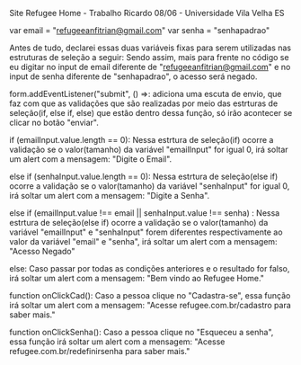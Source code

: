 Site Refugee Home - Trabalho Ricardo 08/06 - Universidade Vila Velha ES

var email = "refugeeanfitrian@gmail.com"
var senha = "senhapadrao"

Antes de tudo, declarei essas duas variáveis fixas para serem utilizadas nas estruturas de seleção a seguir:
Sendo assim, mais para frente no código se eu digitar no input de email diferente de "refugeeanfitrian@gmail.com" e no input de senha diferente de "senhapadrao", o acesso será negado.

form.addEventListener("submit", () =>: adiciona uma escuta de envio, que faz com que as validações que são realizadas
por meio das estrturas de seleção(if, else if, else) que estão dentro dessa função, só irão acontecer se clicar no botão "enviar".

if (emailInput.value.length == 0): Nessa estrtura de seleção(if) ocorre a validação se o valor(tamanho) da variável 
"emailInput" for igual 0, irá soltar um alert com a mensagem: "Digite o Email".

else if (senhaInput.value.length == 0): Nessa estrtura de seleção(else if) ocorre a validação se o valor(tamanho) da variável 
"senhaInput" for igual 0, irá soltar um alert com a mensagem: "Digite a Senha".

else if (emailInput.value !== email || senhaInput.value !== senha) : Nessa estrtura de seleção(else if) ocorre a validação se 
o valor(tamanho) da variável "emailInput" e "senhaInput" forem diferentes respectivamente ao valor da variável "email" e "senha",
irá soltar um alert com a mensagem: "Acesso Negado"

else: Caso passar por todas as condições anteriores e o resultado for falso, irá soltar um alert com a mensagem: "Bem vindo ao Refugee
Home."

function onClickCad(): Caso a pessoa clique no "Cadastra-se", essa função irá soltar um alert com a mensagem: 
"Acesse refugee.com.br/cadastro para saber mais." 

function onClickSenha(): Caso a pessoa clique no "Esqueceu a senha", essa função irá soltar um alert com a mensagem:
"Acesse refugee.com.br/redefinirsenha para saber mais."

